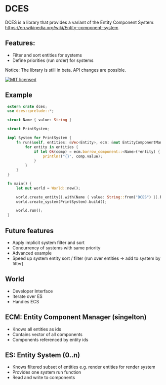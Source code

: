 # DCES

DCES is a library that provides a variant of the Entity Component System: https://en.wikipedia.org/wiki/Entity–component–system.

## Features:

* Filter and sort entities for systems
* Define priorities (run order) for systems

Notice: The library is still in beta. API changes are possible.

[![MIT licensed](https://img.shields.io/badge/license-MIT-blue.svg)](./LICENSE)

## Example

```rust
 extern crate dces;
 use dces::prelude::*;

 struct Name { value: String }

 struct PrintSystem;

 impl System for PrintSystem {
     fn run(&self, entities: &Vec<Entity>, ecm: &mut EntityComponentManager) {
         for entity in entities {
             if let Ok(comp) = ecm.borrow_component::<Name>(*entity) {
                 println!("{}", comp.value);
             }
         }
     }
 }

 fn main() {
     let mut world = World::new();

     world.create_entity().with(Name { value: String::from("DCES") }).build();
     world.create_system(PrintSystem).build();

     world.run();
 }
```

## Future features

* Apply implicit system filter and sort
* Concurrency of systems with same priority
* Advanced example
* Speed up system entity sort / filter (run over entities -> add to system by filter)

## World

* Developer Interface
* Iterate over ES
* Handles ECS

## ECM: Entity Component Manager (singelton)

* Knows all entities as ids
* Contains vector of all components
* Components referenced by entity ids

## ES: Entity System (0..n)

* Knows filtered subset of entities e.g. render entities for render system
* Provides one system run function
* Read and write to components